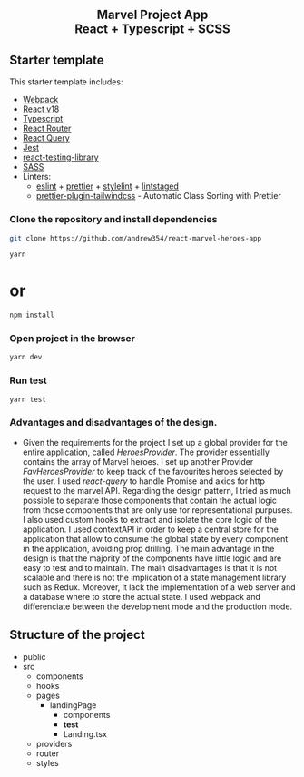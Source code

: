 <div align="center">
  <h2>Marvel Project App<br/>React + Typescript + SCSS</h2>
</div>

## Starter template

This starter template includes:

- [Webpack](https://webpack.js.org/)
- [React v18](https://beta.reactjs.org/)
- [Typescript](https://www.typescriptlang.org/docs/handbook/react.html)
- [React Router](https://reactrouter.com/en/main)
- [React Query](https://tanstack.com/query/v3/)
- [Jest](https://jestjs.io/)
- [react-testing-library](https://testing-library.com/docs/react-testing-library/intro/)
- [SASS](https://sass-lang.com/)
- Linters:
  - [eslint](https://eslint.org/) + [prettier](https://prettier.io/) + [stylelint](https://stylelint.io/) + [lintstaged](https://github.com/okonet/lint-staged)
  - [prettier-plugin-tailwindcss](https://tailwindcss.com/blog/automatic-class-sorting-with-prettier) - Automatic Class Sorting with Prettier

### Clone the repository and install dependencies

```sh
git clone https://github.com/andrew354/react-marvel-heroes-app
```

```sh
yarn
```

# or

```sh
npm install
```

### Open project in the browser

```sh
yarn dev
```

### Run test

```sh
yarn test
```

### Advantages and disadvantages of the design.

- Given the requirements for the project I set up a global provider for the entire application, called _HeroesProvider_. The provider essentially contains the array of Marvel heroes.
  I set up another Provider _FavHeroesProvider_ to keep track of the favourites heroes selected by the user.
  I used _react-query_ to handle Promise and axios for http request to the marvel API.
  Regarding the design pattern, I tried as much possible to separate those components that contain the actual logic from those components that are only use for representational purpuses. I also used custom hooks to extract and isolate the core logic of the application.
  I used contextAPI in order to keep a central store for the application that allow to consume the global state by every component in the application, avoiding prop drilling.
  The main advantage in the design is that the majority of the components have little logic and are easy to test and to maintain.
  The main disadvantages is that it is not scalable and there is not the implication of a state management library such as Redux. Moreover, it lack the implementation of a web server and a database where to store the actual state.
  I used webpack and differenciate between the development mode and the production mode.

## Structure of the project

- public
- src
  - components
  - hooks
  - pages
    - landingPage
      - components
      - **test**
      - Landing.tsx
  - providers
  - router
  - styles
